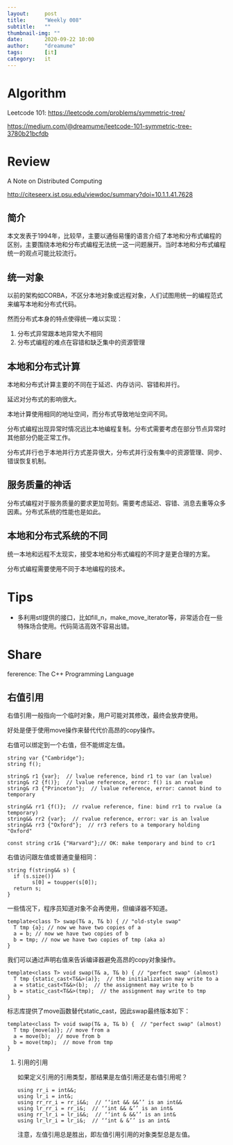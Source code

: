 ```yaml
---
layout:     post
title:      "Weekly 008"
subtitle:   ""
thumbnail-img: ""
date:       2020-09-22 10:00
author:     "dreamume"
tags: 		[it]
category:   it
---
```


# Algorithm

Leetcode 101: <https://leetcode.com/problems/symmetric-tree/>

<https://medium.com/@dreamume/leetcode-101-symmetric-tree-3780b21bcfdb>


<a id="org6d6d294"></a>

# Review

A Note on Distributed Computing

<http://citeseerx.ist.psu.edu/viewdoc/summary?doi=10.1.1.41.7628>


<a id="orgde3db63"></a>

## 简介

本文发表于1994年，比较早，主要以通俗易懂的语言介绍了本地和分布式编程的区别，主要围绕本地和分布式编程无法统一这一问题展开。当时本地和分布式编程统一的观点可能比较流行。


<a id="org4e43693"></a>

## 统一对象

以前的架构如CORBA，不区分本地对象或远程对象，人们试图用统一的编程范式来编写本地和分布式代码。

然而分布式本身的特点使得统一难以实现：

1.  分布式异常跟本地异常大不相同
2.  分布式编程的难点在容错和缺乏集中的资源管理


<a id="orgc00498b"></a>

## 本地和分布式计算

本地和分布式计算主要的不同在于延迟、内存访问、容错和并行。

延迟对分布式的影响很大。

本地计算使用相同的地址空间，而分布式导致地址空间不同。

分布式编程出现异常时情况远比本地编程复制。分布式需要考虑在部分节点异常时其他部分仍能正常工作。

分布式并行也于本地并行方式差异很大，分布式并行没有集中的资源管理、同步、错误恢复机制。


<a id="org05cd41f"></a>

## 服务质量的神话

分布式编程对于服务质量的要求更加苛刻。需要考虑延迟、容错、消息去重等众多因素。分布式系统的性能也是如此。


<a id="org29aae44"></a>

## 本地和分布式系统的不同

统一本地和远程不太现实，接受本地和分布式编程的不同才是更合理的方案。

分布式编程需要使用不同于本地编程的技术。


<a id="org6f53276"></a>

# Tips

-   多利用stl提供的接口，比如fill_n，make_move_iterator等，非常适合在一些特殊场合使用。代码简洁高效不容易出错。


<a id="orgd6d6dac"></a>

# Share

fererence: The C++ Programming Language


<a id="orgab2b617"></a>

## 右值引用

右值引用一般指向一个临时对象，用户可能对其修改，最终会放弃使用。

好处是便于使用move操作来替代代价高昂的copy操作。

右值可以绑定到一个右值，但不能绑定左值。

    string var {"Cambridge"}; 
    string f();
    
    string& r1 {var};  // lvalue reference, bind r1 to var (an lvalue)
    string& r2 {f()};  // lvalue reference, error: f() is an rvalue
    string& r3 {"Princeton"};  // lvalue reference, error: cannot bind to temporary
    
    string&& rr1 {f()};  // rvalue reference, fine: bind rr1 to rvalue (a temporary) 
    string&& rr2 {var};  // rvalue reference, error: var is an lvalue
    string&& rr3 {"Oxford"};  // rr3 refers to a temporary holding "Oxford"
    
    const string cr1& {"Harvard"};// OK: make temporary and bind to cr1

右值访问跟左值或普通变量相同：

    string f(string&& s) {
      if (s.size())
            s[0] = toupper(s[0]);
      return s; 
    }

一些情况下，程序员知道对象不会再使用，但编译器不知道。

    template<class T> swap(T& a, T& b) { // "old-style swap" 
      T tmp {a}; // now we have two copies of a
      a = b; // now we have two copies of b
      b = tmp; // now we have two copies of tmp (aka a)
    }

我们可以通过声明右值来告诉编译器避免高昂的copy对象操作。

    template<class T> void swap(T& a, T& b) { // "perfect swap" (almost)
      T tmp {static_cast<T&&>(a)};  // the initialization may write to a
      a = static_cast<T&&>(b);  // the assignment may write to b
      b = static_cast<T&&>(tmp);  // the assignment may write to tmp
    }

标志库提供了move函数替代static_cast，因此swap最终版本如下：

    template<class T> void swap(T& a, T& b) {  // "perfect swap" (almost)
      T tmp {move(a)}; // move from a
      a = move(b);  // move from b
      b = move(tmp);  // move from tmp
    }

1.  引用的引用

    如果定义引用的引用类型，那结果是左值引用还是右值引用呢？
    
        using rr_i = int&&;
        using lr_i = int&;
        using rr_rr_i = rr_i&&;  // ‘‘int && &&’’ is an int&&
        using lr_rr_i = rr_i&;  // ‘‘int && &’’ is an int&
        using rr_lr_i = lr_i&&;  // ‘‘int & &&’’ is an int&
        using lr_lr_i = lr_i&;  // ‘‘int & &’’ is an int&
    
    注意，左值引用总是胜出，即左值引用引用的对象类型总是左值。

